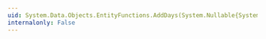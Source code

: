 ```yaml
---
uid: System.Data.Objects.EntityFunctions.AddDays(System.Nullable{System.DateTime},System.Nullable{System.Int32})
internalonly: False
---
```

